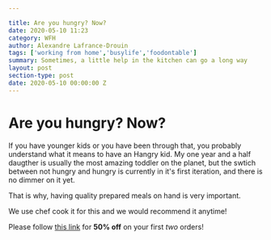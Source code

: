 ```yaml
---

title: Are you hungry? Now?
date: 2020-05-10 11:23
category: WFH
author: Alexandre Lafrance-Drouin
tags: ['working from home','busylife','foodontable']
summary: Sometimes, a little help in the kitchen can go a long way
layout: post
section-type: post
date: 2020-05-10 00:00:00 Z
---
```


# Are you hungry? Now?

If you have younger kids or you have been through that, you probably understand what it means to have an Hangry kid. My one year and a half daugther is usually the most amazing toddler on the planet, but the swtich between not hungry and hungry is currently in it's first iteration, and there is no dimmer on it yet.

That is why, having quality prepared meals on hand is very important.

We use chef cook it for this and we would recommend it anytime!

Please follow [this link](https://www.wethrift.com/chef-cook-it) for **50% off** on your first *two* orders!